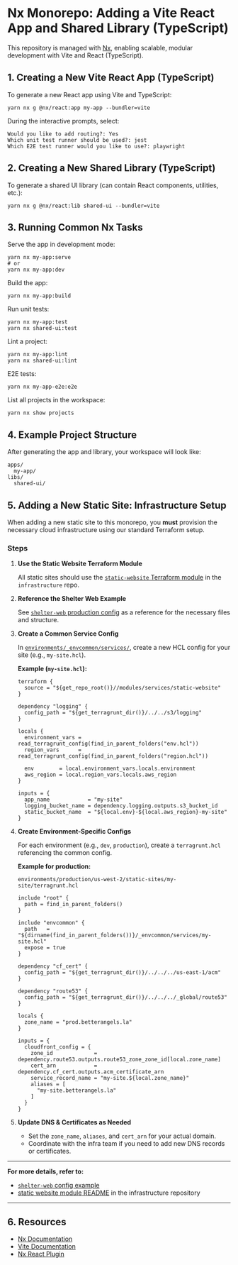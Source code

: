 # Nx Monorepo: Adding a Vite React App and Shared Library (TypeScript)

This repository is managed with [Nx](https://nx.dev/), enabling scalable, modular development with Vite and React (TypeScript).

## 1. Creating a New Vite React App (TypeScript)

To generate a new React app using Vite and TypeScript:

    yarn nx g @nx/react:app my-app --bundler=vite

During the interactive prompts, select:

    Would you like to add routing?: Yes
    Which unit test runner should be used?: jest
    Which E2E test runner would you like to use?: playwright

## 2. Creating a New Shared Library (TypeScript)

To generate a shared UI library (can contain React components, utilities, etc.):

    yarn nx g @nx/react:lib shared-ui --bundler=vite

## 3. Running Common Nx Tasks

Serve the app in development mode:

    yarn nx my-app:serve
    # or
    yarn nx my-app:dev

Build the app:

    yarn nx my-app:build

Run unit tests:

    yarn nx my-app:test
    yarn nx shared-ui:test

Lint a project:

    yarn nx my-app:lint
    yarn nx shared-ui:lint

E2E tests:

    yarn nx my-app-e2e:e2e

List all projects in the workspace:

    yarn nx show projects

## 4. Example Project Structure

After generating the app and library, your workspace will look like:

    apps/
      my-app/
    libs/
      shared-ui/

## 5. Adding a New Static Site: Infrastructure Setup

When adding a new static site to this monorepo, you **must** provision the necessary cloud infrastructure using our standard Terraform setup.

### Steps

1. **Use the Static Website Terraform Module**

   All static sites should use the [`static-website` Terraform module](https://github.com/BetterAngelsLA/infrastructure/tree/main/modules/services/static-website) in the `infrastructure` repo.

2. **Reference the Shelter Web Example**

   See [`shelter-web` production config](https://github.com/BetterAngelsLA/infrastructure/blob/main/environments/production/us-west-2/static-sites/shelter-web/terragrunt.hcl) as a reference for the necessary files and structure.

3. **Create a Common Service Config**

   In [`environments/_envcommon/services/`](https://github.com/BetterAngelsLA/infrastructure/tree/main/environments/_envcommon/services), create a new HCL config for your site (e.g., `my-site.hcl`).

   **Example (`my-site.hcl`):**

   ```hcl
   terraform {
     source = "${get_repo_root()}//modules/services/static-website"
   }

   dependency "logging" {
     config_path = "${get_terragrunt_dir()}/../../s3/logging"
   }

   locals {
     environment_vars = read_terragrunt_config(find_in_parent_folders("env.hcl"))
     region_vars      = read_terragrunt_config(find_in_parent_folders("region.hcl"))

     env        = local.environment_vars.locals.environment
     aws_region = local.region_vars.locals.aws_region
   }

   inputs = {
     app_name            = "my-site"
     logging_bucket_name = dependency.logging.outputs.s3_bucket_id
     static_bucket_name  = "${local.env}-${local.aws_region}-my-site"
   }
   ```

4. **Create Environment-Specific Configs**

   For each environment (e.g., `dev`, `production`), create a `terragrunt.hcl` referencing the common config.

   **Example for production:**

   ```
   environments/production/us-west-2/static-sites/my-site/terragrunt.hcl
   ```

   ```hcl
   include "root" {
     path = find_in_parent_folders()
   }

   include "envcommon" {
     path   = "${dirname(find_in_parent_folders())}/_envcommon/services/my-site.hcl"
     expose = true
   }

   dependency "cf_cert" {
     config_path = "${get_terragrunt_dir()}/../../../us-east-1/acm"
   }

   dependency "route53" {
     config_path = "${get_terragrunt_dir()}/../../../_global/route53"
   }

   locals {
     zone_name = "prod.betterangels.la"
   }

   inputs = {
     cloudfront_config = {
       zone_id             = dependency.route53.outputs.route53_zone_zone_id[local.zone_name]
       cert_arn            = dependency.cf_cert.outputs.acm_certificate_arn
       service_record_name = "my-site.${local.zone_name}"
       aliases = [
         "my-site.betterangels.la"
       ]
     }
   }
   ```

5. **Update DNS & Certificates as Needed**

   - Set the `zone_name`, `aliases`, and `cert_arn` for your actual domain.
   - Coordinate with the infra team if you need to add new DNS records or certificates.

---

**For more details, refer to:**

- [`shelter-web` config example](https://github.com/BetterAngelsLA/infrastructure/blob/main/environments/production/us-west-2/static-sites/shelter-web/terragrunt.hcl)
- [static website module README](https://github.com/BetterAngelsLA/infrastructure/tree/main/modules/services/static-website) in the infrastructure repository

---

## 6. Resources

- [Nx Documentation](https://nx.dev/)
- [Vite Documentation](https://vitejs.dev/)
- [Nx React Plugin](https://nx.dev/packages/react)
